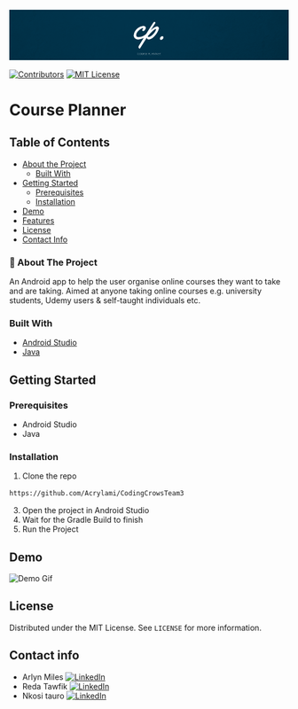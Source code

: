 

![App Banner](readme_resources/coursebanner.png)

<!-- PROJECT SHIELDS -->

[![Contributors][contributors-shield]][contributors-url]
[![MIT License][license-shield]][license-url]



# Course Planner



<!-- TABLE OF CONTENTS -->
## Table of Contents

* [About the Project](#about-the-project)
  * [Built With](#built-with)
* [Getting Started](#getting-started)
  * [Prerequisites](#prerequisites)
  * [Installation](#installation)
* [Demo](#demo)
* [Features](#demo)
* [License](#license)
* [Contact Info](#license)




<!-- ABOUT THE PROJECT -->
 ### 📱 About The Project

An Android app to help the user organise online courses they want to take and are taking. Aimed at anyone taking online courses e.g. university students, Udemy users & self-taught individuals etc.



### Built With
* [Android Studio](https://developer.android.com/studio)
* [Java](https://www.java.com/en/)


<!-- GETTING STARTED -->
## Getting Started
### Prerequisites

* Android Studio
* Java


### Installation
 
1. Clone the repo
```sh
https://github.com/Acrylami/CodingCrowsTeam3
```
3. Open the project in Android Studio
4. Wait for the Gradle Build to finish
5. Run the Project



<!-- USAGE EXAMPLES -->
## Demo

![Demo Gif](readme_resources/demo1.gif)



<!-- LICENSE -->
## License

Distributed under the MIT License. See `LICENSE` for more information.



<!-- MARKDOWN LINKS & IMAGES -->
<!-- https://www.markdownguide.org/basic-syntax/#reference-style-links -->
[contributors-shield]: https://img.shields.io/github/contributors/Acrylami/CodingCrowsTeam3.svg?style=flat-square
[contributors-url]: https://github.com/Acrylami/CodingCrowsTeam3/graphs/contributors
[license-shield]: https://img.shields.io/github/license/Acrylami/CodingCrowsTeam3.svg?style=flat-square
[license-url]: https://github.com/Acrylami/CodingCrowsTeam3/blob/master/LICENSE.txt

<!-- Contact Info -->
## Contact info

* Arlyn Miles [![LinkedIn](https://img.shields.io/badge/-LinkedIn-blue)](https://www.linkedin.com/in/arlyn-m-06b4331b9/) 
* Reda Tawfik [![LinkedIn](https://img.shields.io/badge/-LinkedIn-blue)](https://www.linkedin.com/in/redatawfik/) 
* Nkosi tauro [![LinkedIn](https://img.shields.io/badge/-LinkedIn-blue)](https://www.linkedin.com/in/nkosi-tauro/) 